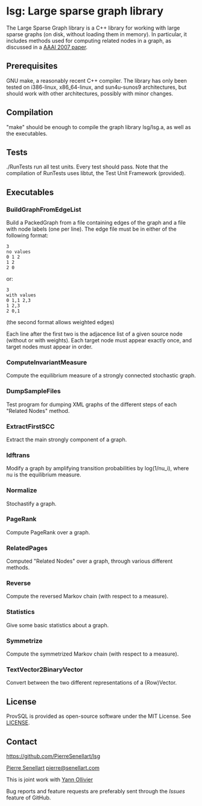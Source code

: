 # lsg: Large sparse graph library

The Large Sparse Graph library is a C++ library for working with large sparse graphs (on disk, without loading them in memory). In particular, it includes methods used for computing related nodes in a graph, as discussed in a [AAAI 2007 paper](https://pierre.senellart.com/publications/ollivier2007finding/).

## Prerequisites

GNU make, a reasonably recent C++ compiler. The library has only been
tested on i386-linux, x86_64-linux, and sun4u-sunos9 architectures, but
should work with other architectures, possibly with minor changes.

## Compilation

"make" should be enough to compile the graph library lsg/lsg.a, as well
as the executables.

## Tests

./RunTests run all test units. Every test should pass. Note that the
compilation of RunTests uses libtut, the Test Unit Framework (provided).

## Executables
### BuildGraphFromEdgeList

  Build a PackedGraph from a file containing edges of the graph and a
file with node labels (one per line). The edge file must be in either of
the following format:

```
3
no values
0 1 2
1 2
2 0
```
  
or:
```
3
with values
0 1,1 2,3
1 2,3
2 0,1
```
(the second format allows weighted edges)

Each line after the first two is the adjacence list of a given source node
(without or with weights). Each target node must appear exactly once, and
target nodes must appear in order.

### ComputeInvariantMeasure
  Compute the equilibrium measure of a strongly connected stochastic
graph.

### DumpSampleFiles
  Test program for dumping XML graphs of the different steps of each
"Related Nodes" method.

### ExtractFirstSCC
  Extract the main strongly component of a graph.

### Idftrans
  Modify a graph by amplifying transition probabilities by log(1/nu_i),
where nu is the equilibrium measure.
  
### Normalize
  Stochastify a graph.

### PageRank
  Compute PageRank over a graph.

### RelatedPages
  Computed "Related Nodes" over a graph, through various different
methods.

### Reverse
  Compute the reversed Markov chain (with respect to a measure).

### Statistics
  Give some basic statistics about a graph.

### Symmetrize
  Compute the symmetrized Markov chain (with respect to a measure).

### TextVector2BinaryVector
  Convert between the two different representations of a (Row)Vector.

## License

ProvSQL is provided as open-source software under the MIT License. See [LICENSE](LICENSE).

## Contact

https://github.com/PierreSenellart/lsg

[Pierre Senellart](https://pierre.senellart.com/) <pierre@senellart.com>

This is joint work with [Yann Ollivier](http://www.yann-ollivier.org/)

Bug reports and feature requests are
preferably sent through the *Issues* feature of GitHub.
